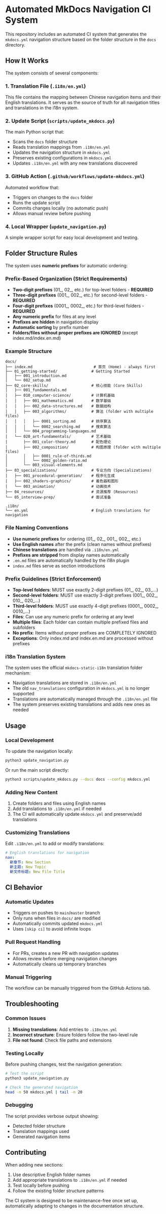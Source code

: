 # Automated MkDocs Navigation CI System

This repository includes an automated CI system that generates the `mkdocs.yml` navigation structure based on the folder structure in the `docs` directory.

## How It Works

The system consists of several components:

### 1. Translation File (`.i18n/en.yml`)
This file contains the mapping between Chinese navigation items and their English translations. It serves as the source of truth for all navigation titles and translations in the i18n system.

### 2. Update Script (`scripts/update_mkdocs.py`)
The main Python script that:
- Scans the `docs` folder structure
- Reads translation mappings from `.i18n/en.yml`
- Updates the navigation structure in `mkdocs.yml`
- Preserves existing configurations in `mkdocs.yml`
- Updates `.i18n/en.yml` with any new translations discovered

### 3. GitHub Action (`.github/workflows/update-mkdocs.yml`)
Automated workflow that:
- Triggers on changes to the `docs` folder
- Runs the update script
- Commits changes locally (no automatic push)
- Allows manual review before pushing

### 4. Local Wrapper (`update_navigation.py`)
A simple wrapper script for easy local development and testing.

## Folder Structure Rules

The system uses **numeric prefixes** for automatic ordering:

### Prefix-Based Organization (Strict Requirements)
- **Two-digit prefixes** (01_, 02_, etc.) for top-level folders - **REQUIRED**
- **Three-digit prefixes** (001_, 002_, etc.) for second-level folders - **REQUIRED**  
- **Four-digit prefixes** (0001_, 0002_, etc.) for third-level folders - **REQUIRED**
- **Any numeric prefix** for files at any level
- **Prefixes are hidden** in navigation display
- **Automatic sorting** by prefix number
- **Folders/files without proper prefixes are IGNORED** (except index.md/index.en.md)

### Example Structure
```
docs/
├── index.md                           # 首页 (Home) - always first
├── 01_getting-started/               # Getting Started
│   ├── 001_introduction.md
│   └── 002_setup.md
├── 02_core-skills/                   # 核心技能 (Core Skills)  
│   ├── 001_fundamentals.md
│   ├── 010_computer-science/         # 计算机基础
│   │   ├── 001_mathematics.md        # 数学基础
│   │   ├── 002_data-structures.md    # 数据结构
│   │   ├── 003_algorithms/           # 算法 (folder with multiple files)
│   │   │   ├── 0001_sorting.md       # 排序算法
│   │   │   └── 0002_searching.md     # 搜索算法
│   │   └── 004_programming-languages.md
│   └── 020_art-fundamentals/         # 艺术基础
│       ├── 001_color-theory.md       # 配色理论
│       ├── 002_composition/          # 构图原理 (folder with multiple files)
│       │   ├── 0001_rule-of-thirds.md
│       │   └── 0002_golden-ratio.md
│       └── 003_visual-elements.md
├── 03_specializations/               # 专业方向 (Specializations)
│   ├── 001_procedural-generation/    # 程序化生成
│   ├── 002_shaders-graphics/         # 着色器和图形
│   └── 003_animation/                # 动画技术
├── 04_resources/                     # 资源推荐 (Resources)
└── 05_interview-prep/                # 面试准备

.i18n/
└── en.yml                            # English translations for navigation
```

### File Naming Conventions
- **Use numeric prefixes** for ordering (01_, 02_, 001_, 002_, etc.)
- **Use English names** after the prefix (clean names without prefixes)
- **Chinese translations** are handled via `.i18n/en.yml`
- **Prefixes are stripped** from display names automatically
- `.en.md` files are automatically handled by the i18n plugin
- `index.md` files serve as section introductions

### Prefix Guidelines (Strict Enforcement)
- **Top-level folders**: MUST use exactly 2-digit prefixes (01_, 02_, 03_...)
- **Second-level folders**: MUST use exactly 3-digit prefixes (001_, 002_, 010_, 020_...)
- **Third-level folders**: MUST use exactly 4-digit prefixes (0001_, 0002_, 0010_...)
- **Files**: Can use any numeric prefix for ordering at any level
- **Multiple files**: Each folder can contain multiple prefixed files and subfolders
- **No prefix**: Items without proper prefixes are COMPLETELY IGNORED
- **Exceptions**: Only index.md and index.en.md are processed without prefixes

### i18n Translation System
The system uses the official `mkdocs-static-i18n` translation folder mechanism:
- Navigation translations are stored in `.i18n/en.yml`
- The old `nav_translations` configuration in `mkdocs.yml` is no longer supported
- Translations are automatically managed through the `.i18n/en.yml` file
- The system preserves existing translations and adds new ones as needed

## Usage

### Local Development
To update the navigation locally:
```bash
python3 update_navigation.py
```

Or run the main script directly:
```bash
python3 scripts/update_mkdocs.py --docs docs --config mkdocs.yml
```

### Adding New Content
1. Create folders and files using English names
2. Add translations to `.i18n/en.yml` if needed
3. The CI will automatically update `mkdocs.yml` and preserve/add translations

### Customizing Translations
Edit `.i18n/en.yml` to add or modify translations:

```yaml
# English translations for navigation
nav:
  新章节: New Section
  新主题: New Topic
  新文件标题: New File Title
```

## CI Behavior

### Automatic Updates
- Triggers on pushes to `main`/`master` branch
- Only runs when files in `docs/` are modified
- Automatically commits updated `mkdocs.yml`
- Uses `[skip ci]` to avoid infinite loops

### Pull Request Handling
- For PRs, creates a new PR with navigation updates
- Allows review before merging navigation changes
- Automatically cleans up temporary branches

### Manual Triggering
The workflow can be manually triggered from the GitHub Actions tab.

## Troubleshooting

### Common Issues
1. **Missing translations**: Add entries to `.i18n/en.yml`
2. **Incorrect structure**: Ensure folders follow the two-level rule
3. **File not found**: Check file paths and extensions

### Testing Locally
Before pushing changes, test the navigation generation:
```bash
# Test the script
python3 update_navigation.py

# Check the generated navigation
head -n 50 mkdocs.yml | tail -n 20
```

### Debugging
The script provides verbose output showing:
- Detected folder structure
- Translation mappings used
- Generated navigation items

## Contributing

When adding new sections:
1. Use descriptive English folder names
2. Add appropriate translations to `.i18n/en.yml` if needed
3. Test locally before pushing
4. Follow the existing folder structure patterns

The CI system is designed to be maintenance-free once set up, automatically adapting to changes in the documentation structure.
